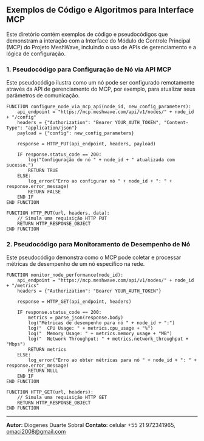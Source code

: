 

## Exemplos de Código e Algoritmos para Interface MCP

Este diretório contém exemplos de código e pseudocódigos que demonstram a interação com a Interface do Módulo de Controle Principal (MCP) do Projeto MeshWave, incluindo o uso de APIs de gerenciamento e a lógica de configuração.

### 1. Pseudocódigo para Configuração de Nó via API MCP

Este pseudocódigo ilustra como um nó pode ser configurado remotamente através da API de gerenciamento do MCP, por exemplo, para atualizar seus parâmetros de comunicação.

```pseudocode
FUNCTION configure_node_via_mcp_api(node_id, new_config_parameters):
    api_endpoint = "https://mcp.meshwave.com/api/v1/nodes/" + node_id + "/config"
    headers = {"Authorization": "Bearer YOUR_AUTH_TOKEN", "Content-Type": "application/json"}
    payload = {"config": new_config_parameters}

    response = HTTP_PUT(api_endpoint, headers, payload)

    IF response.status_code == 200:
        log("Configuração do nó " + node_id + " atualizada com sucesso.")
        RETURN TRUE
    ELSE:
        log_error("Erro ao configurar nó " + node_id + ": " + response.error_message)
        RETURN FALSE
    END IF
END FUNCTION

FUNCTION HTTP_PUT(url, headers, data):
    // Simula uma requisição HTTP PUT
    RETURN HTTP_RESPONSE_OBJECT
END FUNCTION
```

### 2. Pseudocódigo para Monitoramento de Desempenho de Nó

Este pseudocódigo demonstra como o MCP pode coletar e processar métricas de desempenho de um nó específico na rede.

```pseudocode
FUNCTION monitor_node_performance(node_id):
    api_endpoint = "https://mcp.meshwave.com/api/v1/nodes/" + node_id + "/metrics"
    headers = {"Authorization": "Bearer YOUR_AUTH_TOKEN"}

    response = HTTP_GET(api_endpoint, headers)

    IF response.status_code == 200:
        metrics = parse_json(response.body)
        log("Métricas de desempenho para nó " + node_id + ":")
        log("  CPU Usage: " + metrics.cpu_usage + "%")
        log("  Memory Usage: " + metrics.memory_usage + "MB")
        log("  Network Throughput: " + metrics.network_throughput + "Mbps")
        RETURN metrics
    ELSE:
        log_error("Erro ao obter métricas para nó " + node_id + ": " + response.error_message)
        RETURN NULL
    END IF
END FUNCTION

FUNCTION HTTP_GET(url, headers):
    // Simula uma requisição HTTP GET
    RETURN HTTP_RESPONSE_OBJECT
END FUNCTION
```

---

**Autor:** Diogenes Duarte Sobral
**Contato:** celular +55 21 972341965, omaci2008@gmail.com


